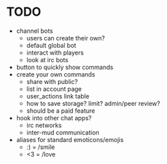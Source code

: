 
TODO
====

- channel bots
	- users can create their own?
	- default global bot
	- interact with players
	- look at irc bots
- button to quickly show commands
- create your own commands
	- share with public?
	- list in account page
	- user_actions link table
	- how to save storage? limit? admin/peer review?
	- should be a paid feature
- hook into other chat apps?
	- irc networks
	- inter-mud communication
- aliases for standard emoticons/emojis
	- :) = /smile
	- <3 = /love